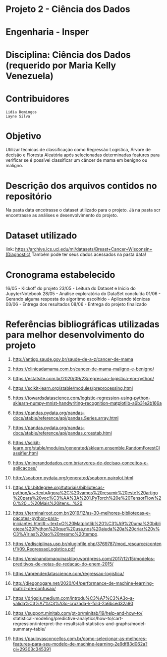 # Projeto 2 - Ciência dos Dados
# Engenharia - Insper 
# Disciplina: Ciência dos Dados (requerido por Maria Kelly Venezuela)
# Contribuidores 
    Lidia Domingos
    Layne Silva

# Objetivo
Utilizar técnicas de classificação como Regressão Logística, Árvore de decisão e Floresta Aleatória após selecionadas determinadas features para verificar se é possível classificar um câncer de mama em benigno ou maligno.

# Descrição dos arquivos contidos no repositório 
Na pasta data encotrasse o dataset utilizado para o projeto. Já na pasta scr encontrasse as análises e desenvolvimento do projeto.

# Dataset utilizado
link: https://archive.ics.uci.edu/ml/datasets/Breast+Cancer+Wisconsin+(Diagnostic)
Também pode ter seus dados acessados na pasta data!

# Cronograma estabelecido
 16/05 - Kickoff do projeto
 23/05 - Leitura do Dataset e Início do JupyterNotebook
 28/05 - Análise exploratória do DataSet concluída
 01/06 - Gerando alguma resposta do algoritmo escolhido - Aplicando técnicas
 03/06 - Entrega dos resultados
 08/06 - Entrega do projeto finalizado

# Referências bibliográficas utilizadas para melhor desenvolvimento do projeto

1. http://antigo.saude.gov.br/saude-de-a-z/cancer-de-mama

2. https://clinicadamama.com.br/cancer-de-mama-maligno-e-benigno/

3. https://estatsite.com.br/2020/09/23/regressao-logistica-em-python/

4. https://scikit-learn.org/stable/modules/preprocessing.html

5. https://towardsdatascience.com/logistic-regression-using-python-sklearn-numpy-mnist-handwriting-recognition-matplotlib-a6b31e2b166a

6. https://pandas.pydata.org/pandas-docs/stable/reference/api/pandas.Series.array.html

7. https://pandas.pydata.org/pandas-docs/stable/reference/api/pandas.crosstab.html

8. https://scikit-learn.org/stable/modules/generated/sklearn.ensemble.RandomForestClassifier.html

9. https://minerandodados.com.br/arvores-de-decisao-conceitos-e-aplicacoes/

10. http://seaborn.pydata.org/generated/seaborn.pairplot.html

11. https://br.bitdegree.org/tutoriais/bibliotecas-python/#:~:text=Agora%2C%20vamos%20resumir%20este%20artigo%20para%20voc%C3%AA%3A%201,PyTorch%20e%20TensorFlow%20.%20...%20Mais%20itens...%20

12. https://terminalroot.com.br/2019/12/as-30-melhores-bibliotecas-e-pacotes-python-para-iniciantes.html#:~:text=O%20Matplotlib%20%C3%A9%20uma%20biblioteca%20Python%20que%20usa,nos%20ajuda%20a%20criar%20v%C3%A1rias%20ao%20mesmo%20tempo.

13. https://edisciplinas.usp.br/pluginfile.php/3769787/mod_resource/content/1/09_RegressaoLogistica.pdf

14. https://ensinandomaquinasblog.wordpress.com/2017/12/15/modelos-preditivos-de-notas-de-redacao-do-enem-2015/

15. https://aprenderdatascience.com/regressao-logistica/

16. http://diegonogare.net/2020/04/performance-de-machine-learning-matriz-de-confusao/

17. https://drigols.medium.com/introdu%C3%A7%C3%A3o-a-valida%C3%A7%C3%A3o-cruzada-k-fold-2a6bced32a90

18. https://support.minitab.com/pt-br/minitab/19/help-and-how-to/
statistical-modeling/predictive-analytics/how-to/cart-regression/interpret-the-results/all-statistics-and-graphs/model-summary-table/

19. https://paulovasconcellos.com.br/como-selecionar-as-melhores-features-para-seu-modelo-de-machine-learning-2e9df83d062a?gi=29303c345391



